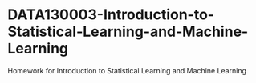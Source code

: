 # DATA130003-Introduction-to-Statistical-Learning-and-Machine-Learning
Homework for Introduction to Statistical Learning and Machine Learning
